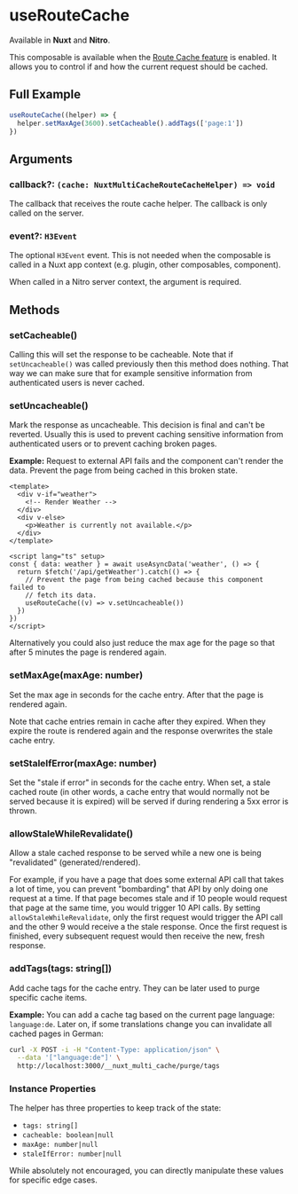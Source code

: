 # useRouteCache

Available in **Nuxt** and **Nitro**.

This composable is available when the
[Route Cache feature](/features/route-cache) is enabled. It allows you to
control if and how the current request should be cached.

## Full Example

```typescript
useRouteCache((helper) => {
  helper.setMaxAge(3600).setCacheable().addTags(['page:1'])
})
```

## Arguments

### callback?: `(cache: NuxtMultiCacheRouteCacheHelper) => void`

The callback that receives the route cache helper. The callback is only called
on the server.

### event?: `H3Event`

The optional `H3Event` event. This is not needed when the composable is called
in a Nuxt app context (e.g. plugin, other composables, component).

When called in a Nitro server context, the argument is required.

## Methods

### setCacheable()

Calling this will set the response to be cacheable. Note that if
`setUncacheable()` was called previously then this method does nothing. That way
we can make sure that for example sensitive information from authenticated users
is never cached.

### setUncacheable()

Mark the response as uncacheable. This decision is final and can't be reverted.
Usually this is used to prevent caching sensitive information from authenticated
users or to prevent caching broken pages.

**Example:** Request to external API fails and the component can't render the
data. Prevent the page from being cached in this broken state.

```vue
<template>
  <div v-if="weather">
    <!-- Render Weather -->
  </div>
  <div v-else>
    <p>Weather is currently not available.</p>
  </div>
</template>

<script lang="ts" setup>
const { data: weather } = await useAsyncData('weather', () => {
  return $fetch('/api/getWeather').catch(() => {
    // Prevent the page from being cached because this component failed to
    // fetch its data.
    useRouteCache((v) => v.setUncacheable())
  })
})
</script>
```

Alternatively you could also just reduce the max age for the page so that after
5 minutes the page is rendered again.

### setMaxAge(maxAge: number)

Set the max age in seconds for the cache entry. After that the page is rendered
again.

Note that cache entries remain in cache after they expired. When they expire the
route is rendered again and the response overwrites the stale cache entry.

### setStaleIfError(maxAge: number)

Set the "stale if error" in seconds for the cache entry. When set, a stale
cached route (in other words, a cache entry that would normally not be served
because it is expired) will be served if during rendering a 5xx error is thrown.

### allowStaleWhileRevalidate()

Allow a stale cached response to be served while a new one is being
"revalidated" (generated/rendered).

For example, if you have a page that does some external API call that takes a
lot of time, you can prevent "bombarding" that API by only doing one request at
a time. If that page becomes stale and if 10 people would request that page at
the same time, you would trigger 10 API calls. By setting
`allowStaleWhileRevalidate`, only the first request would trigger the API call
and the other 9 would receive a the stale response. Once the first request is
finished, every subsequent request would then receive the new, fresh response.

### addTags(tags: string[])

Add cache tags for the cache entry. They can be later used to purge specific
cache items.

**Example:** You can add a cache tag based on the current page language:
`language:de`. Later on, if some translations change you can invalidate all
cached pages in German:

```bash
curl -X POST -i -H "Content-Type: application/json" \
  --data '["language:de"]' \
  http://localhost:3000/__nuxt_multi_cache/purge/tags
```

### Instance Properties

The helper has three properties to keep track of the state:

- `tags: string[]`
- `cacheable: boolean|null`
- `maxAge: number|null`
- `staleIfError: number|null`

While absolutely not encouraged, you can directly manipulate these values for
specific edge cases.
